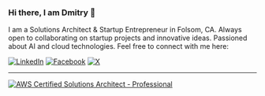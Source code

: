 ### Hi there, I am Dmitry 👋

I am a Solutions Architect & Startup Entrepreneur in Folsom, CA. Always open to collaborating on startup projects and innovative ideas. Passioned about AI and cloud technologies. Feel free to connect with me here:

[![LinkedIn](https://img.shields.io/badge/linkedin-%230077B5.svg?style=for-the-badge&logo=linkedin&logoColor=white)](https://www.linkedin.com/in/yeskin)
[![Facebook](https://img.shields.io/badge/Facebook-%231877F2.svg?style=for-the-badge&logo=Facebook&logoColor=white)](https://www.facebook.com/dmitry.yeskin)
[![X](https://img.shields.io/badge/X-%23000000.svg?style=for-the-badge&logo=X&logoColor=white)](https://twitter.com/DmitryYeskin)

---

[![AWS Certified Solutions Architect - Professional](https://images.credly.com/size/680x680/images/2d84e428-9078-49b6-a804-13c15383d0de/image.png|width=100)](https://www.credly.com/badges/c91363a2-6f88-47c1-9863-9bc663c5f259)

<!--
**dimonets/dimonets** is a ✨ _special_ ✨ repository because its `README.md` (this file) appears on your GitHub profile.

Here are some ideas to get you started:

- 🔭 I’m currently working on ...
- 🌱 I’m currently learning ...
- 👯 I’m looking to collaborate on ...
- 🤔 I’m looking for help with ...
- 💬 Ask me about ...
- 📫 How to reach me: ...
- 😄 Pronouns: ...
- ⚡ Fun fact: ...
-->
